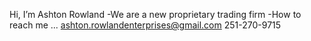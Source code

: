 Hi, I’m Ashton Rowland
-We are a new proprietary trading firm
-How to reach me ...
ashton.rowlandenterprises@gmail.com
251-270-9715

<!---
RowlandEnterprises/RowlandEnterprises is a ✨ special ✨ repository because its `README.md` (this file) appears on your GitHub profile.
You can click the Preview link to take a look at your changes.
--->

